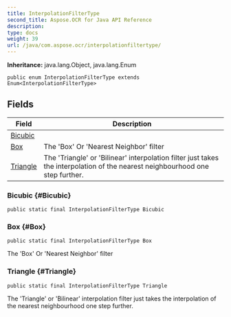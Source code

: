 ```yaml
---
title: InterpolationFilterType
second_title: Aspose.OCR for Java API Reference
description: 
type: docs
weight: 39
url: /java/com.aspose.ocr/interpolationfiltertype/
---
```


**Inheritance:**
java.lang.Object, java.lang.Enum
```
public enum InterpolationFilterType extends Enum<InterpolationFilterType>
```
## Fields

| Field | Description |
| --- | --- |
| [Bicubic](#Bicubic) |  |
| [Box](#Box) | The 'Box' Or 'Nearest Neighbor' filter |
| [Triangle](#Triangle) | The 'Triangle' or 'Bilinear' interpolation filter just takes the interpolation of the nearest neighbourhood one step further. |

### Bicubic {#Bicubic}
```
public static final InterpolationFilterType Bicubic
```




### Box {#Box}
```
public static final InterpolationFilterType Box
```


The 'Box' Or 'Nearest Neighbor' filter

### Triangle {#Triangle}
```
public static final InterpolationFilterType Triangle
```


The 'Triangle' or 'Bilinear' interpolation filter just takes the interpolation of the nearest neighbourhood one step further.
